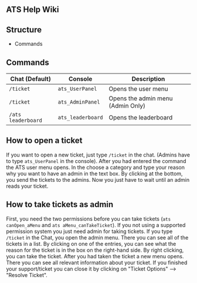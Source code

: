 ## ATS Help Wiki

## Structure
- Commands


## Commands

| Chat (Default) | Console | Description |
| --- | --- | --- |
| `/ticket` | `ats_UserPanel` | Opens the user menu |
| `/ticket` | `ats_AdminPanel` | Opens the admin menu (Admin Only) |
| `/ats leaderboard` | `ats_leaderboard` | Opens the leaderboard |

## How to open a ticket
If you want to open a new ticket, just type `/ticket` in the chat. (Admins have to type `ats_UserPanel` in the console). After you had entered the command the ATS user menu opens. In the choose a category and type your reason why you want to have an admin in the text box. By clicking at the bottom, you send the tickets to the admins. Now you just have to wait until an admin reads your ticket.

## How to take tickets as admin
First, you need the two permissions before you can take tickets (`ats canOpen_aMenu` and `ats aMenu_canTakeTicket`). If you not using a supported permission system you just need admin for taking tickets. If you type `/ticket` in the Chat, you open the admin menu. There you can see all of the tickets in a list. By clicking on one of the entries, you can see what the reason for the ticket is in the box on the right-hand side. By right clicking, you can take the ticket. After you had taken the ticket a new menu opens. There you can see all relevant information about your ticket. If you finished your support/ticket you can close it by clicking on "Ticket Options" --> "Resolve Ticket".
